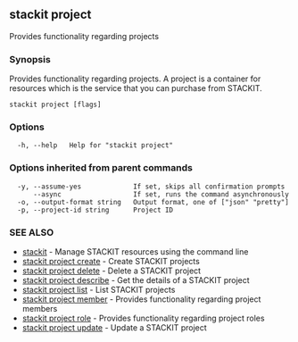## stackit project

Provides functionality regarding projects

### Synopsis

Provides functionality regarding projects.
A project is a container for resources which is the service that you can purchase from STACKIT.

```
stackit project [flags]
```

### Options

```
  -h, --help   Help for "stackit project"
```

### Options inherited from parent commands

```
  -y, --assume-yes             If set, skips all confirmation prompts
      --async                  If set, runs the command asynchronously
  -o, --output-format string   Output format, one of ["json" "pretty"]
  -p, --project-id string      Project ID
```

### SEE ALSO

* [stackit](./stackit.md)	 - Manage STACKIT resources using the command line
* [stackit project create](./stackit_project_create.md)	 - Create STACKIT projects
* [stackit project delete](./stackit_project_delete.md)	 - Delete a STACKIT project
* [stackit project describe](./stackit_project_describe.md)	 - Get the details of a STACKIT project
* [stackit project list](./stackit_project_list.md)	 - List STACKIT projects
* [stackit project member](./stackit_project_member.md)	 - Provides functionality regarding project members
* [stackit project role](./stackit_project_role.md)	 - Provides functionality regarding project roles
* [stackit project update](./stackit_project_update.md)	 - Update a STACKIT project

